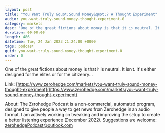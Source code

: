 ```yaml
---
layout: post
title: "You Want Truly &quot;Sound Money&quot;? A Thought Experiment"
audio: you-want-truly-sound-money-thought-experiment-0
category: markets
desc: "One of the great fictions about money is that it is neutral. It isn't. It's either designed for the elites or for the citizenry..."
duration: 00:08:06
length: 486
datetime: Tue, 24 Jan 2023 21:24:00 +0000
tags: podcast
guid: you-want-truly-sound-money-thought-experiment-0
order: 0
---
```

One of the great fictions about money is that it is neutral. It isn't. It's either designed for the elites or for the citizenry...

Link: [https://www.zerohedge.com/markets/you-want-truly-sound-money-thought-experiment](https://www.zerohedge.com/markets/you-want-truly-sound-money-thought-experiment)

About: The Zerohedge Podcast is a non-commercial, automated program, designed to give people a way to get news from Zerohedge in an audio format.  I am actively working on tweaking and improving the setup to create a better listening experience (December 2022).  Suggestions are welcome: [zerohedgePodcast@outlook.com](mailto:zerohedgePodcast@outlook.com)